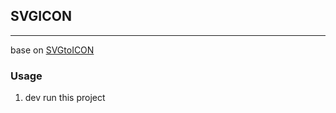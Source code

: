 ## SVGICON

---

base on [SVGtoICON](https://github.com/jaywcjlove/svgtofont)

### Usage

1. dev run this project

